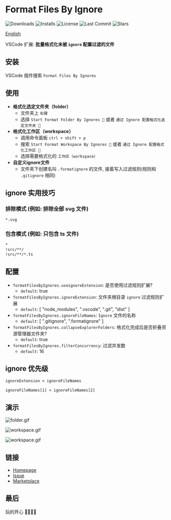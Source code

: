 # Format Files By Ignore

<p>
  <img alt="Downloads" src="https://img.shields.io/visual-studio-marketplace/d/xiaohuohumax.format-files-by-ignores">
  <img alt="Installs" src="https://img.shields.io/visual-studio-marketplace/i/xiaohuohumax.format-files-by-ignores">
  <img alt="License" src="https://img.shields.io/github/license/xiaohuohumax/format-files-by-ignores.svg"/>
  <img alt="Last Commit" src="https://img.shields.io/github/last-commit/xiaohuohumax/format-files-by-ignores.svg"/>
  <img alt="Stars" src="https://img.shields.io/github/stars/xiaohuohumax/format-files-by-ignores.svg"/>
</p>

[English](./README.md)

VSCode 扩展: **批量格式化未被 `ignore` 配置过滤的文件**

## 安装

VSCode 插件搜索 `Format Files By Ignores`

## 使用

+ **格式化选定文件夹（folder）**
    + 文件夹上 `右键`
    + 选择 `Start Format Folder By Ignores 📂` 或者 `通过 Ignore 配置格式化选定文件夹 📂`
+ **格式化工作区（workspace）**
    + 调用命令面板 `ctrl + shift + p`
    + 搜索 `Start Format Workspace By Ignores 📂` 或者 `通过 Ignore 配置格式化工作区 📂`
    + 选择需要格式化的 `工作区（workspace）`
+ **自定义ignore文件**
    + 文件夹下创建名叫 `.formatignore` 的文件, 接着写入过滤规则(规则和 `.gitignore` 相同)

## ignore 实用技巧

### 排除模式 (例如: 排除全部 **svg** 文件)

```txt
*.svg
```

### 包含模式 (例如: 只包含 **ts** 文件)

```txt
*
!src/**/
!src/**/*.ts
```

## 配置

- `formatFilesByIgnores.useignoreExtension`: 是否使用过滤规则扩展?
  - `default`: true
- `formatFilesByIgnores.ignoreExtension`: 文件夹根目录 `ignore` 过滤规则扩展
  - `default`: [ "node_modules", ".vscode", ".git", "dist" ]
- `formatFilesByIgnores.ignoreFileNames`: `Ignore` 文件的名称
  - `default`: [ ".gitignore", ".formatignore" ]
- `formatFilesByIgnores.collapseExplorerFolders`: 格式化完成后是否折叠资源管理器文件夹?
  - `default`: true
- `formatFilesByIgnores.filterConcurrency`: 过滤并发数
  - `default`: 16

## ignore 优先级

```txt
ignoreExtension < ignoreFileNames

ignoreFileNames[1] < ignoreFileNames[2]
```

## 演示

![folder.gif](https://cdn.jsdelivr.net/gh/xiaohuohumax/format-files-by-ignores/images/folder_1_5_0.gif)

![workspace.gif](https://cdn.jsdelivr.net/gh/xiaohuohumax/format-files-by-ignores/images/workspace_1_5_0.gif)

![workspace.gif](https://cdn.jsdelivr.net/gh/xiaohuohumax/format-files-by-ignores/images/cancel_1_5_0.gif)

## 链接

- [Homepage](https://github.com/xiaohuohumax/format-files-by-ignores#readme)
- [Issue](https://github.com/xiaohuohumax/format-files-by-ignores/issues)
- [Marketplace](https://marketplace.visualstudio.com/items?itemName=xiaohuohumax.format-files-by-ignores)

## 最后

玩的开心 🎉🎉🎉🎉
